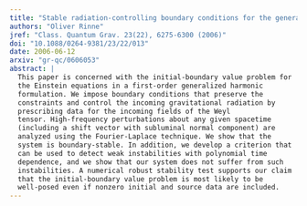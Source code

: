 ```yaml
---
title: "Stable radiation-controlling boundary conditions for the generalized harmonic Einstein equations"
authors: "Oliver Rinne"
jref: "Class. Quantum Grav. 23(22), 6275-6300 (2006)"
doi: "10.1088/0264-9381/23/22/013"
date: 2006-06-12
arxiv: "gr-qc/0606053"
abstract: |
  This paper is concerned with the initial-boundary value problem for
  the Einstein equations in a first-order generalized harmonic
  formulation. We impose boundary conditions that preserve the
  constraints and control the incoming gravitational radiation by
  prescribing data for the incoming fields of the Weyl
  tensor. High-frequency perturbations about any given spacetime
  (including a shift vector with subluminal normal component) are
  analyzed using the Fourier-Laplace technique. We show that the
  system is boundary-stable. In addition, we develop a criterion that
  can be used to detect weak instabilities with polynomial time
  dependence, and we show that our system does not suffer from such
  instabilities. A numerical robust stability test supports our claim
  that the initial-boundary value problem is most likely to be
  well-posed even if nonzero initial and source data are included.
---
```

